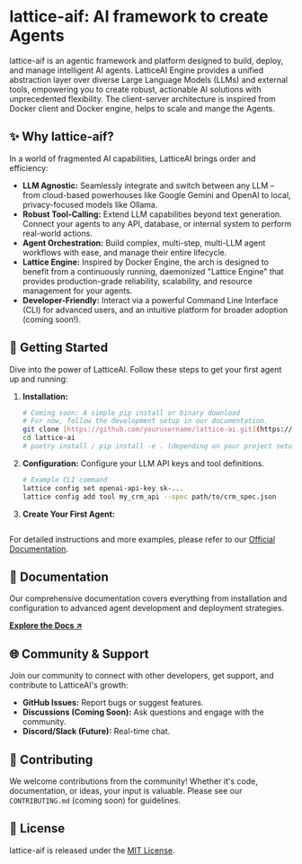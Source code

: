 # lattice-aif: AI framework to create Agents

lattice-aif is an agentic framework and platform designed to build, deploy, and manage intelligent AI agents. LatticeAI Engine provides a unified abstraction layer over diverse Large Language Models (LLMs) and external tools, empowering you to create robust, actionable AI solutions with unprecedented flexibility. The client-server architecture is inspired from Docker client and Docker engine, helps to scale and mange the Agents.

## ✨ Why lattice-aif?

In a world of fragmented AI capabilities, LatticeAI brings order and efficiency:

* **LLM Agnostic:** Seamlessly integrate and switch between any LLM – from cloud-based powerhouses like Google Gemini and OpenAI to local, privacy-focused models like Ollama.
* **Robust Tool-Calling:** Extend LLM capabilities beyond text generation. Connect your agents to any API, database, or internal system to perform real-world actions.
* **Agent Orchestration:** Build complex, multi-step, multi-LLM agent workflows with ease, and manage their entire lifecycle.
* **Lattice Engine:** Inspired by Docker Engine, the arch is designed to benefit from a continuously running, daemonized "Lattice Engine" that provides production-grade reliability, scalability, and resource management for your agents.
* **Developer-Friendly:** Interact via a powerful Command Line Interface (CLI) for advanced users, and an intuitive platform for broader adoption (coming soon!).

## 🚀 Getting Started

Dive into the power of LatticeAI. Follow these steps to get your first agent up and running:

1.  **Installation:**
    ```bash
    # Coming soon: A simple pip install or binary download
    # For now, follow the development setup in our documentation.
    git clone [https://github.com/yourusername/lattice-ai.git](https://github.com/yourusername/lattice-ai.git)
    cd lattice-ai
    # poetry install / pip install -e . (depending on your project setup)
    ```
2.  **Configuration:** Configure your LLM API keys and tool definitions.
    ```bash
    # Example CLI command
    lattice config set openai-api-key sk-...
    lattice config add tool my_crm_api --spec path/to/crm_spec.json
    ```
3.  **Create Your First Agent:**
    ```python

    ```

For detailed instructions and more examples, please refer to our [Official Documentation](https://your-github-username.github.io/lattice-ai/).

## 📖 Documentation

Our comprehensive documentation covers everything from installation and configuration to advanced agent development and deployment strategies.

**[Explore the Docs ↗](https://your-github-username.github.io/lattice-ai/)**

## 🌐 Community & Support

Join our community to connect with other developers, get support, and contribute to LatticeAI's growth:

* **GitHub Issues:** Report bugs or suggest features.
* **Discussions (Coming Soon):** Ask questions and engage with the community.
* **Discord/Slack (Future):** Real-time chat.

## 🤝 Contributing

We welcome contributions from the community! Whether it's code, documentation, or ideas, your input is valuable. Please see our `CONTRIBUTING.md` (coming soon) for guidelines.

## 📄 License

lattice-aif is released under the [MIT License](LICENSE).

